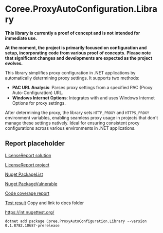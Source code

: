 # Coree.ProxyAutoConfiguration.Library

**This library is currently a proof of concept and is not intended for immediate use.**

**At the moment, the project is primarily focused on configuration and setup, incorporating code from various proof of concepts.**
**Please note that significant changes and developments are expected as the project evolves.**

This library simplifies proxy configuration in .NET applications by automatically determining proxy settings. It supports two methods:

- **PAC URL Analysis**: Parses proxy settings from a specified PAC (Proxy Auto-Configuration) URL.
- **Windows Internet Options**: Integrates with and uses Windows Internet Options for proxy settings.

After determining the proxy, the library sets `HTTP_PROXY` and `HTTPS_PROXY` environment variables, enabling seamless proxy usage in projects that don't manage these settings natively. Ideal for ensuring consistent proxy configurations across various environments in .NET applications.

## Report placeholder

[LicenseReport solution](https://github.com/carsten-riedel/Coree.ProxyAutoConfiguration.Library/blob/main/src/Coree.ProxyAutoConfiguration.Library.MSTest/LicenseReport/license_sln.md)

[LicenseReport project](https://github.com/carsten-riedel/Coree.ProxyAutoConfiguration.Library/blob/main/src/Coree.ProxyAutoConfiguration.Library.MSTest/LicenseReport/license_prj.md)

[Nuget PackageList](https://github.com/carsten-riedel/Coree.ProxyAutoConfiguration.Library/blob/main/src/Coree.ProxyAutoConfiguration.Library.MSTest/NugetReport/PackageList.txt)

[Nuget PackageVulnerable](https://github.com/carsten-riedel/Coree.ProxyAutoConfiguration.Library/blob/main/src/Coree.ProxyAutoConfiguration.Library.MSTest/NugetReport/PackageVulnerable.txt)

[Code coverage report](https://github.com/carsten-riedel/Coree.ProxyAutoConfiguration.Library/blob/main/src/Coree.ProxyAutoConfiguration.Library.MSTest/ReportGeneratorOutput/SummaryGithub.md)

[Test result](https://github.com/carsten-riedel/Coree.ProxyAutoConfiguration.Library/blob/main/src/Coree.ProxyAutoConfiguration.Library.MSTest/MSTestResults/result.html)
Copy and link to docs folder

https://int.nugettest.org/
```
dotnet add package Coree.ProxyAutoConfiguration.Library --version 0.1.8782.10687-prerelease
```
